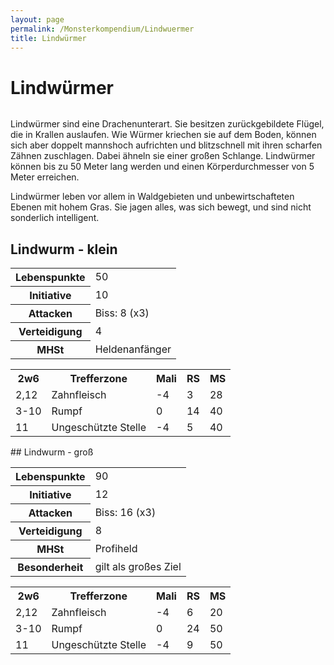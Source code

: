 ```yaml
---
layout: page
permalink: /Monsterkompendium/Lindwuermer
title: Lindwürmer
---
```


# Lindwürmer

<img alt="" src="{{ site.baseurl }}/assets/images/monster/tn2/lindwurm.jpg"/>

Lindwürmer sind eine Drachenunterart. Sie besitzen zurückgebildete Flügel, die in Krallen auslaufen. Wie Würmer kriechen sie auf dem Boden, können sich aber doppelt mannshoch aufrichten und blitzschnell mit ihren scharfen Zähnen zuschlagen. Dabei ähneln sie einer großen Schlange. Lindwürmer können bis zu 50 Meter lang werden und einen Körperdurchmesser von 5 Meter erreichen.

Lindwürmer leben vor allem in Waldgebieten und unbewirtschafteten Ebenen mit hohem Gras. Sie jagen alles, was sich bewegt, und sind nicht sonderlich intelligent.

## Lindwurm - klein

<table  >
<tbody>
<tr><th>Lebenspunkte</th><td>50</td></tr>
<tr><th>Initiative</th><td>10</td></tr>
<tr><th>Attacken</th><td>Biss: 8 (x3)</td></tr>
<tr><th>Verteidigung</th><td>4</td></tr>
<tr><th>MHSt</th><td>Heldenanfänger</td></tr>
</tbody>
</table>
<table  >
<tbody>
<tr></tr>
<tr><th>2w6</th><th>Trefferzone</th><th>Mali</th><th>RS</th><th>MS</th></tr>
<tr><td>2,12</td><td>Zahnfleisch</td><td>-4</td><td>3</td><td>28</td></tr>
<tr><td>3-10</td><td>Rumpf</td><td>0</td><td>14</td><td>40</td></tr>
<tr><td>11</td><td>Ungeschützte Stelle</td><td>-4</td><td>5</td><td>40</td></tr>
</tbody>
</table>
## Lindwurm - groß

<table  >
<tbody>
<tr><th>Lebenspunkte</th><td>90</td></tr>
<tr><th>Initiative</th><td>12</td></tr>
<tr><th>Attacken</th><td>Biss: 16 (x3)</td></tr>
<tr><th>Verteidigung</th><td>8</td></tr>
<tr><th>MHSt</th><td>Profiheld</td></tr>
<tr><th>Besonderheit</th><td>gilt als großes Ziel</td></tr>
</tbody>
</table>
<table  >
<tbody>
<tr></tr>
<tr><th>2w6</th><th>Trefferzone</th><th>Mali</th><th>RS</th><th>MS</th></tr>
<tr><td>2,12</td><td>Zahnfleisch</td><td>-4</td><td>6</td><td>20</td></tr>
<tr><td>3-10</td><td>Rumpf</td><td>0</td><td>24</td><td>50</td></tr>
<tr><td>11</td><td>Ungeschützte Stelle</td><td>-4</td><td>9</td><td>50</td></tr>
</tbody>
</table>
